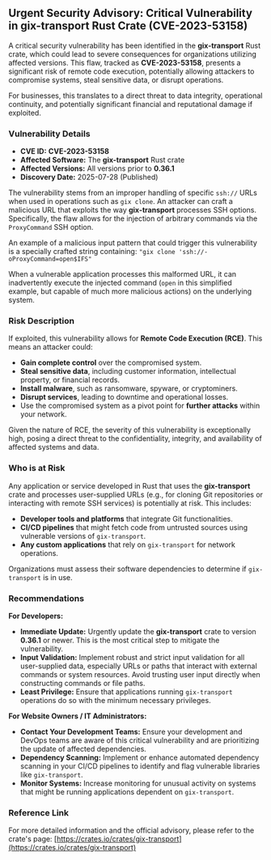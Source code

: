 ## Urgent Security Advisory: Critical Vulnerability in **gix-transport** Rust Crate (**CVE-2023-53158**)

A critical security vulnerability has been identified in the **gix-transport** Rust crate, which could lead to severe consequences for organizations utilizing affected versions. This flaw, tracked as **CVE-2023-53158**, presents a significant risk of remote code execution, potentially allowing attackers to compromise systems, steal sensitive data, or disrupt operations.

For businesses, this translates to a direct threat to data integrity, operational continuity, and potentially significant financial and reputational damage if exploited.

### Vulnerability Details

*   **CVE ID:** **CVE-2023-53158**
*   **Affected Software:** The **gix-transport** Rust crate
*   **Affected Versions:** All versions prior to **0.36.1**
*   **Discovery Date:** 2025-07-28 (Published)

The vulnerability stems from an improper handling of specific `ssh://` URLs when used in operations such as `gix clone`. An attacker can craft a malicious URL that exploits the way **gix-transport** processes SSH options. Specifically, the flaw allows for the injection of arbitrary commands via the `ProxyCommand` SSH option.

An example of a malicious input pattern that could trigger this vulnerability is a specially crafted string containing:
`"gix clone 'ssh://-oProxyCommand=open$IFS"`

When a vulnerable application processes this malformed URL, it can inadvertently execute the injected command (`open` in this simplified example, but capable of much more malicious actions) on the underlying system.

### Risk Description

If exploited, this vulnerability allows for **Remote Code Execution (RCE)**. This means an attacker could:

*   **Gain complete control** over the compromised system.
*   **Steal sensitive data**, including customer information, intellectual property, or financial records.
*   **Install malware**, such as ransomware, spyware, or cryptominers.
*   **Disrupt services**, leading to downtime and operational losses.
*   Use the compromised system as a pivot point for **further attacks** within your network.

Given the nature of RCE, the severity of this vulnerability is exceptionally high, posing a direct threat to the confidentiality, integrity, and availability of affected systems and data.

### Who is at Risk

Any application or service developed in Rust that uses the **gix-transport** crate and processes user-supplied URLs (e.g., for cloning Git repositories or interacting with remote SSH services) is potentially at risk. This includes:

*   **Developer tools and platforms** that integrate Git functionalities.
*   **CI/CD pipelines** that might fetch code from untrusted sources using vulnerable versions of `gix-transport`.
*   **Any custom applications** that rely on `gix-transport` for network operations.

Organizations must assess their software dependencies to determine if `gix-transport` is in use.

### Recommendations

**For Developers:**

*   **Immediate Update:** Urgently update the **gix-transport** crate to version **0.36.1** or newer. This is the most critical step to mitigate the vulnerability.
*   **Input Validation:** Implement robust and strict input validation for all user-supplied data, especially URLs or paths that interact with external commands or system resources. Avoid trusting user input directly when constructing commands or file paths.
*   **Least Privilege:** Ensure that applications running `gix-transport` operations do so with the minimum necessary privileges.

**For Website Owners / IT Administrators:**

*   **Contact Your Development Teams:** Ensure your development and DevOps teams are aware of this critical vulnerability and are prioritizing the update of affected dependencies.
*   **Dependency Scanning:** Implement or enhance automated dependency scanning in your CI/CD pipelines to identify and flag vulnerable libraries like `gix-transport`.
*   **Monitor Systems:** Increase monitoring for unusual activity on systems that might be running applications dependent on `gix-transport`.

### Reference Link

For more detailed information and the official advisory, please refer to the crate's page:
[https://crates.io/crates/gix-transport](https://crates.io/crates/gix-transport)